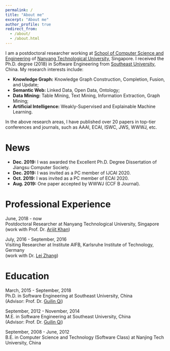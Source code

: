 ```yaml
---
permalink: /
title: "About me"
excerpt: "About me"
author_profile: true
redirect_from: 
  - /about/
  - /about.html
---
```


I am a postdoctoral researcher working at [School of Computer Science and Engineering](http://scse.ntu.edu.sg) of [Nanyang Technological University](https://www.ntu.edu.sg), Singapore. I received the Ph.D. degree (2018) in Software Engineering from [Southeast University](https://www.seu.edu.cn), China. My research interests include:
* **Knowledge Graph:** Knowledge Graph Construction, Completion, Fusion, and Update; 
* **Semantic Web:** Linked Data, Open Data, Ontology;
* **Data Mining:** Table Mining, Text Mining, Information Extraction, Graph Mining;
* **Artificial Intelligence:** Weakly-Supervised and Explainable Machine Learning.

In the above research areas, I have published over 20 papers in top-tier conferences and journals, such as AAAI, ECAI, ISWC, JWS, WWWJ, etc. 

News
======
* **Dec. 2019:** I was awarded the Excellent Ph.D. Degree Dissertation of Jiangsu Computer Society.
* **Dec. 2019:** I was invited as a PC member of IJCAI 2020.
* **Oct. 2019:** I was invited as a PC member of ECAI 2020.
* **Aug. 2019:** One paper accepted by WWWJ (CCF B Journal).

Professional Experience
======
June, 2018 - now <br>
Postdoctoral Researcher at Nanyang Technological University, Singapore <br>
(work with Prof. Dr. [Arijit Khan](https://www.ntu.edu.sg/home/arijit.khan/index.html))

July, 2016 - September, 2016    
Visiting Researcher at Institute AIFB, Karlsruhe Institute of Technology, Germany <br>
(work with Dr. [Lei Zhang](https://scholar.google.de/citations?user=jr-o314AAAAJ&hl=en))

Education
======
March, 2015 - September, 2018 <br>
Ph.D. in Software Engineering at Southeast University, China <br>
(Advisor: Prof. Dr. [Guilin Qi](https://cse.seu.edu.cn/2019/0103/c23024a257135/page.htm))

September, 2012 - November, 2014 <br>
M.E. in Software Engineering at Southeast University, China <br>
(Advisor: Prof. Dr. [Guilin Qi](https://cse.seu.edu.cn/2019/0103/c23024a257135/page.htm))

September, 2008 - June, 2012 <br>
B.E. in Computer Science and Technology (Software Class) at Nanjing Tech University, China

